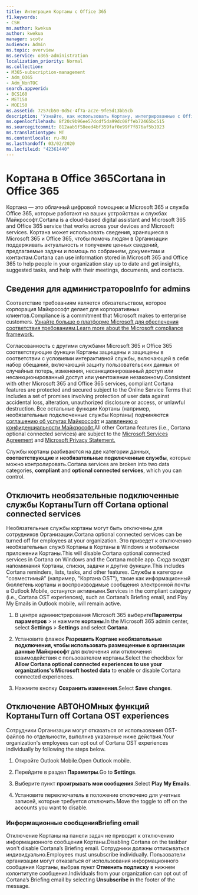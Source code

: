 ```yaml
---
title: Интеграция Кортаны с Office 365
f1.keywords:
- CSH
ms.author: kwekua
author: kwekua
manager: scotv
audience: Admin
ms.topic: overview
ms.service: o365-administration
localization_priority: Normal
ms.collection:
- M365-subscription-management
- Adm_O365
- Adm_NonTOC
search.appverid:
- BCS160
- MET150
- MOE150
ms.assetid: 7257cb50-0d5c-4f7a-ac2e-9fe5d13bb5cb
description: 'Узнайте, как использовать Кортану, интегрированные с Office 365. Вы можете отключить Кортану в центре администрирования, чтобы ограничить доступ к данным вашей организации. '
ms.openlocfilehash: 8f20c9b96ee57dcdf5da99dc08ffeb72465bc515
ms.sourcegitcommit: 812aab5f58eed4bf359faf0e99f7f876af5b1023
ms.translationtype: MT
ms.contentlocale: ru-RU
ms.lasthandoff: 03/02/2020
ms.locfileid: "42361440"
---
```

# <a name="cortana-in-office-365"></a><span data-ttu-id="70d2f-104">Кортана в Office 365</span><span class="sxs-lookup"><span data-stu-id="70d2f-104">Cortana in Office 365</span></span>

<span data-ttu-id="70d2f-105">Кортана — это облачный цифровой помощник и Microsoft 365 и служба Office 365, которые работают на ваших устройствах и службах Майкрософт.</span><span class="sxs-lookup"><span data-stu-id="70d2f-105">Cortana is a cloud-based digital assistant and Microsoft 365 and Office 365 service that works across your devices and Microsoft services.</span></span> <span data-ttu-id="70d2f-106">Кортана может использовать сведения, хранящиеся в Microsoft 365 и Office 365, чтобы помочь людям в Организации поддерживать актуальность и получение ценных сведений, предлагаемые задачи и помощь по собраниям, документам и контактам.</span><span class="sxs-lookup"><span data-stu-id="70d2f-106">Cortana can use information stored in Microsoft 365 and Office 365 to help people in your organization stay up to date and get insights, suggested tasks, and help with their meetings, documents, and contacts.</span></span>
  
## <a name="info-for-admins"></a><span data-ttu-id="70d2f-107">Сведения для администраторов</span><span class="sxs-lookup"><span data-stu-id="70d2f-107">Info for admins</span></span>

<span data-ttu-id="70d2f-108">Соответствие требованиям является обязательством, которое корпорация Майкрософт делает для корпоративных клиентов.</span><span class="sxs-lookup"><span data-stu-id="70d2f-108">Compliance is a commitment that Microsoft makes to enterprise customers.</span></span> [<span data-ttu-id="70d2f-109">Узнайте больше о платформе Microsoft для обеспечения соответствия требованиям.</span><span class="sxs-lookup"><span data-stu-id="70d2f-109">Learn more about the Microsoft compliance framework.</span></span>](https://go.microsoft.com/fwlink/p/?LinkId=2109173)

<span data-ttu-id="70d2f-110">Согласованность с другими службами Microsoft 365 и Office 365 соответствующие функции Кортаны защищены и защищены в соответствии с условиями интерактивной службы, включающей в себя набор обещаний, включающий защиту пользовательских данных от случайных потерь, изменения, несанкционированный доступ или несанкционированный доступ или уничтожение незаконному.</span><span class="sxs-lookup"><span data-stu-id="70d2f-110">Consistent with other Microsoft 365 and Office 365 services, compliant Cortana features are protected and secured subject to the Online Service Terms that includes a set of promises involving protection of user data against accidental loss, alteration, unauthorized disclosure or access, or unlawful destruction.</span></span> <span data-ttu-id="70d2f-111">Все остальные функции Кортаны (например, необязательные подключенные службы Кортаны) подчиняются [соглашению об услугах Майкрософт](https://go.microsoft.com/fwlink/p/?LinkId=2109174) и [заявлению о конфиденциальности Майкрософт.](https://go.microsoft.com/fwlink/p/?LinkId=2109175)</span><span class="sxs-lookup"><span data-stu-id="70d2f-111">All other Cortana features (i.e., Cortana optional connected services) are subject to the [Microsoft Services Agreement](https://go.microsoft.com/fwlink/p/?LinkId=2109174) and  [Microsoft Privacy Statement.](https://go.microsoft.com/fwlink/p/?LinkId=2109175)</span></span>

<span data-ttu-id="70d2f-112">Службы кортаны разбиваются на две категории данных, **соответствующие** и **необязательные подключенные службы**, которые можно контролировать.</span><span class="sxs-lookup"><span data-stu-id="70d2f-112">Cortana services are broken into two data categories, **compliant** and **optional connected services**, which you can control.</span></span>

## <a name="turn-off-cortana-optional-connected-services"></a><span data-ttu-id="70d2f-113">Отключить необязательные подключенные службы Кортаны</span><span class="sxs-lookup"><span data-stu-id="70d2f-113">Turn off Cortana optional connected services</span></span>

<span data-ttu-id="70d2f-114">Необязательные службы кортаны могут быть отключены для сотрудников Организации.</span><span class="sxs-lookup"><span data-stu-id="70d2f-114">Cortana optional connected services can be turned off for employees at your organization.</span></span> <span data-ttu-id="70d2f-115">Это приведет к отключению необязательных служб Кортаны в Кортаны в Windows и мобильном приложении Кортаны.</span><span class="sxs-lookup"><span data-stu-id="70d2f-115">This will disable Cortana optional connected services in Cortana on Windows and the Cortana mobile app.</span></span> <span data-ttu-id="70d2f-116">Сюда входят напоминания Кортаны, списки, задачи и другие функции.</span><span class="sxs-lookup"><span data-stu-id="70d2f-116">This includes Cortana reminders, lists, tasks, and other features.</span></span> <span data-ttu-id="70d2f-117">Службы в категории "совместимый" (например, "Кортана OST"), такие как информационный бюллетень кортаны и воспроизводимые сообщения электронной почты в Outlook Mobile, останутся активными.</span><span class="sxs-lookup"><span data-stu-id="70d2f-117">Services in the compliant category (i.e., Cortana OST experiences), such as Cortana’s Briefing email, and Play My Emails in Outlook mobile, will remain active.</span></span>

1. <span data-ttu-id="70d2f-118">В центре администрирования Microsoft 365 выберите**Параметры** **параметров** > и нажмите **кортаны**.</span><span class="sxs-lookup"><span data-stu-id="70d2f-118">In the Microsoft 365 admin center, select **Settings** > **Settings** and select **Cortana**.</span></span>

4. <span data-ttu-id="70d2f-119">Установите флажок **Разрешить Кортане необязательные подключения, чтобы использовать размещенные в организации данные Майкрософт** для включения или отключения взаимодействия с пользователем кортаны.</span><span class="sxs-lookup"><span data-stu-id="70d2f-119">Select the checkbox for **Allow Cortana optional connected experiences to use your organizations's Microsoft hosted data** to enable or disable Cortana connected experiences.</span></span>

5. <span data-ttu-id="70d2f-120">Нажмите кнопку **Сохранить изменения**.</span><span class="sxs-lookup"><span data-stu-id="70d2f-120">Select **Save changes**.</span></span>

## <a name="turn-off-cortana-ost-experiences"></a><span data-ttu-id="70d2f-121">Отключение АВТОНОМных функций Кортаны</span><span class="sxs-lookup"><span data-stu-id="70d2f-121">Turn off Cortana OST experiences</span></span>

<span data-ttu-id="70d2f-122">Сотрудники Организации могут отказаться от использования OST-файлов по отдельности, выполнив указанные ниже действия.</span><span class="sxs-lookup"><span data-stu-id="70d2f-122">Your organization's employees can opt out of Cortana OST experiences individually by following the steps below.</span></span>

1. <span data-ttu-id="70d2f-123">Откройте Outlook Mobile.</span><span class="sxs-lookup"><span data-stu-id="70d2f-123">Open Outlook mobile.</span></span>

2. <span data-ttu-id="70d2f-124">Перейдите в раздел **Параметры**.</span><span class="sxs-lookup"><span data-stu-id="70d2f-124">Go to **Settings**.</span></span>
  
3. <span data-ttu-id="70d2f-125">Выберите пункт **проигрывать мои сообщения**.</span><span class="sxs-lookup"><span data-stu-id="70d2f-125">Select **Play My Emails**.</span></span>

4. <span data-ttu-id="70d2f-126">Установите переключатель в положение отключено для учетных записей, которые требуется отключить.</span><span class="sxs-lookup"><span data-stu-id="70d2f-126">Move the toggle to off on the accounts you want to disable.</span></span>

### <a name="briefing-email"></a><span data-ttu-id="70d2f-127">Информационные сообщения</span><span class="sxs-lookup"><span data-stu-id="70d2f-127">Briefing email</span></span>

<span data-ttu-id="70d2f-128">Отключение Кортаны на панели задач не приводит к отключению информационного сообщения Кортаны.</span><span class="sxs-lookup"><span data-stu-id="70d2f-128">Disabling Cortana on the taskbar won't disable Cortana’s Briefing email.</span></span> <span data-ttu-id="70d2f-129">Сотрудники должны отписываться индивидуально.</span><span class="sxs-lookup"><span data-stu-id="70d2f-129">Employees must unsubscribe individually.</span></span> <span data-ttu-id="70d2f-130">Пользователи организации могут отказаться от использования информационного сообщения Кортаны, выбрав пункт **Отменить подписку** в нижнем колонтитуле сообщения.</span><span class="sxs-lookup"><span data-stu-id="70d2f-130">Individuals from your organization can opt out of Cortana’s Briefing email by selecting **Unsubscribe** in the footer of the message.</span></span>
